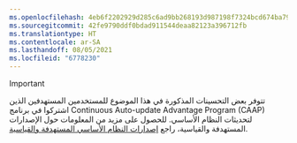 ```yaml
---
ms.openlocfilehash: 4eb6f2202929d285c6ad9bb268193d987198f7324bcd674ba79c99b9284b877a
ms.sourcegitcommit: 42fe9790ddf0bdad911544deaa82123a396712fb
ms.translationtype: HT
ms.contentlocale: ar-SA
ms.lasthandoff: 08/05/2021
ms.locfileid: "6778230"
---
```

> [!IMPORTANT]
> تتوفر بعض التحسينات المذكورة في هذا الموضوع للمستخدمين المستهدفين الذين اشتركوا في برنامج Continuous Auto-update Advantage Program (CAAP) لتحديثات النظام الأساسي. للحصول على مزيد من المعلومات حول الإصدارات المستهدفة والقياسية، راجع [إصدارات النظام الأساسي المستهدفة والقياسية](../../fin-ops-core/fin-ops/get-started/public-preview-releases.md).